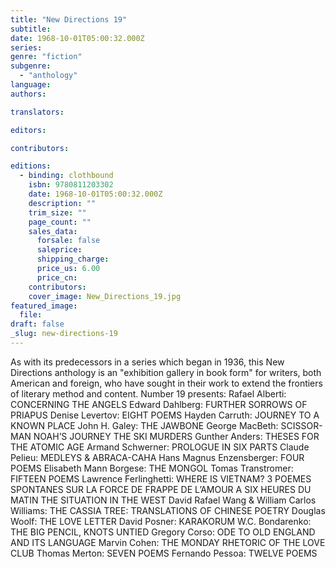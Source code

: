```yaml
---
title: "New Directions 19"
subtitle:
date: 1968-10-01T05:00:32.000Z
series:
genre: "fiction"
subgenre:
  - "anthology"
language:
authors:

translators:

editors:

contributors:

editions:
  - binding: clothbound
    isbn: 9780811203302
    date: 1968-10-01T05:00:32.000Z
    description: ""
    trim_size: ""
    page_count: ""
    sales_data:
      forsale: false
      saleprice:
      shipping_charge:
      price_us: 6.00
      price_cn:
    contributors:
    cover_image: New_Directions_19.jpg
featured_image:
  file:
draft: false
_slug: new-directions-19
---
```


As with its predecessors in a series which began in 1936, this New Directions anthology is an "exhibition gallery in book form" for writers, both American and foreign, who have sought in their work to extend the frontiers of literary method and content. Number 19 presents: Rafael Alberti: CONCERNING THE ANGELS Edward Dahlberg: FURTHER SORROWS OF PRIAPUS Denise Levertov: EIGHT POEMS Hayden Carruth: JOURNEY TO A KNOWN PLACE John H. Galey: THE JAWBONE George MacBeth: SCISSOR-MAN NOAH’S JOURNEY THE SKI MURDERS Gunther Anders: THESES FOR THE ATOMIC AGE Armand Schwerner: PROLOGUE IN SIX PARTS Claude Pelieu: MEDLEYS & ABRACA-CAHA Hans Magnus Enzensberger: FOUR POEMS Elisabeth Mann Borgese: THE MONGOL Tomas Transtromer: FIFTEEN POEMS Lawrence Ferlinghetti: WHERE IS VIETNAM? 3 POEMES SPONTANES SUR LA FORCE DE FRAPPE DE L’AMOUR A SIX HEURES DU MATIN THE SITUATION IN THE WEST David Rafael Wang & William Carlos Williams: THE CASSIA TREE: TRANSLATIONS OF CHINESE POETRY Douglas Woolf: THE LOVE LETTER David Posner: KARAKORUM W.C. Bondarenko: THE BIG PENCIL, KNOTS UNTIED Gregory Corso: ODE TO OLD ENGLAND AND ITS LANGUAGE Marvin Cohen: THE MONDAY RHETORIC OF THE LOVE CLUB Thomas Merton: SEVEN POEMS Fernando Pessoa: TWELVE POEMS

